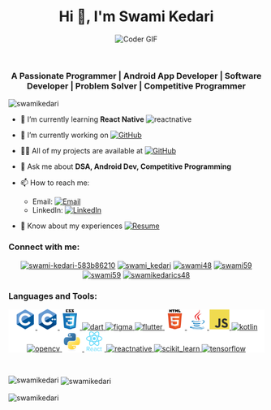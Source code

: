 <h1 align="center">Hi 👋, I'm Swami Kedari</h1>
<p align="center">
<img alt="Coder GIF" height=250 width=350 src="https://images.squarespace-cdn.com/content/v1/5769fc401b631bab1addb2ab/1541580611624-TE64QGKRJG8SWAIUS7NS/ke17ZwdGBToddI8pDm48kPoswlzjSVMM-SxOp7CV59BZw-zPPgdn4jUwVcJE1ZvWQUxwkmyExglNqGp0IvTJZamWLI2zvYWH8K3-s_4yszcp2ryTI0HqTOaaUohrI8PI6FXy8c9PWtBlqAVlUS5izpdcIXDZqDYvprRqZ29Pw0o/coding-freak.gif" />
</p>
<br>
<h3 align="center">A Passionate Programmer | Android App Developer | Software Developer | Problem Solver | Competitive Programmer</h3> 
<p align="left"> <img src="https://komarev.com/ghpvc/?username=swamikedari&label=Profile%20views&color=0e75b6&style=flat" alt="swamikedari" /> </p>

- 🌱 I’m currently learning **React Native** <img src="https://reactnative.dev/img/header_logo.svg" alt="reactnative" width="40" height="40"/>

- 👯 I’m currently working on [![GitHub](https://img.shields.io/badge/GitHub-SwamiKedari-blue?style=flat-square&logo=github)](https://github.com/SwamiKedari/swadesi)

- 👨‍💻 All of my projects are available at [![GitHub](https://img.shields.io/badge/GitHub-SwamiKedari-blue?style=flat-square&logo=github)](https://github.com/SwamiKedari)

- 💬 Ask me about **DSA, Android Dev, Competitive Programming**

- 📫 How to reach me: 
  - Email: [![Email](https://img.shields.io/badge/Email-swamikedarics48%40gmail.com-red?style=flat-square&logo=gmail)](mailto:swamikedarics48@gmail.com)
  - LinkedIn: [![LinkedIn](https://img.shields.io/badge/LinkedIn-Swami%20Kedari-blue?style=flat-square&logo=linkedin)](https://linkedin.com/in/swami-kedari-583b86210)

- 📄 Know about my experiences [![Resume](https://img.shields.io/badge/Resume-View%20Resume-brightgreen?style=flat-square&logo=google-drive)](https://drive.google.com/file/d/1Sz0OVcREMAtsi1elq1DG6eTsWVM2gB8E/view?usp=drive_link)

<h3 align="left">Connect with me:</h3>
<p align="center">
<a href="https://linkedin.com/in/swami-kedari-583b86210" target="blank"><img align="center" src="https://raw.githubusercontent.com/rahuldkjain/github-profile-readme-generator/master/src/images/icons/Social/linked-in-alt.svg" alt="swami-kedari-583b86210" height="30" width="40" /></a>
<a href="https://instagram.com/swami_kedari" target="blank"><img align="center" src="https://raw.githubusercontent.com/rahuldkjain/github-profile-readme-generator/master/src/images/icons/Social/instagram.svg" alt="swami_kedari" height="30" width="40" /></a>
<a href="https://www.codechef.com/users/swami48" target="blank"><img align="center" src="https://cdn.jsdelivr.net/npm/simple-icons@3.1.0/icons/codechef.svg" alt="swami48" height="30" width="40" /></a>
<a href="https://codeforces.com/profile/swami59" target="blank"><img align="center" src="https://raw.githubusercontent.com/rahuldkjain/github-profile-readme-generator/master/src/images/icons/Social/codeforces.svg" alt="swami59" height="30" width="40" /></a>
<a href="https://www.leetcode.com/swami59" target="blank"><img align="center" src="https://raw.githubusercontent.com/rahuldkjain/github-profile-readme-generator/master/src/images/icons/Social/leet-code.svg" alt="swami59" height="30" width="40" /></a>
<a href="https://auth.geeksforgeeks.org/user/swamikedarics48" target="blank"><img align="center" src="https://raw.githubusercontent.com/rahuldkjain/github-profile-readme-generator/master/src/images/icons/Social/geeks-for-geeks.svg" alt="swamikedarics48" height="30" width="40" /></a>
</p>

<h3 align="left">Languages and Tools:</h3>
<p align="center" style="background-color: white;"> <a href="https://www.cprogramming.com/" target="_blank" rel="noreferrer"> <img src="https://raw.githubusercontent.com/devicons/devicon/master/icons/c/c-original.svg" alt="c" width="40" height="40"/> </a> <a href="https://www.w3schools.com/cpp/" target="_blank" rel="noreferrer"> <img src="https://raw.githubusercontent.com/devicons/devicon/master/icons/cplusplus/cplusplus-original.svg" alt="cplusplus" width="40" height="40"/> </a> <a href="https://www.w3schools.com/css/" target="_blank" rel="noreferrer"> <img src="https://raw.githubusercontent.com/devicons/devicon/master/icons/css3/css3-original-wordmark.svg" alt="css3" width="40" height="40"/> </a> <a href="https://dart.dev" target="_blank" rel="noreferrer"> <img src="https://www.vectorlogo.zone/logos/dartlang/dartlang-icon.svg" alt="dart" width="40" height="40"/> </a> <a href="https://www.figma.com/" target="_blank" rel="noreferrer"> <img src="https://www.vectorlogo.zone/logos/figma/figma-icon.svg" alt="figma" width="40" height="40"/> </a> <a href="https://flutter.dev" target="_blank" rel="noreferrer"> <img src="https://www.vectorlogo.zone/logos/flutterio/flutterio-icon.svg" alt="flutter" width="40" height="40"/> </a> <a href="https://www.w3.org/html/" target="_blank" rel="noreferrer"> <img src="https://raw.githubusercontent.com/devicons/devicon/master/icons/html5/html5-original-wordmark.svg" alt="html5" width="40" height="40"/> </a> <a href="https://www.java.com" target="_blank" rel="noreferrer"> <img src="https://raw.githubusercontent.com/devicons/devicon/master/icons/java/java-original.svg" alt="java" width="40" height="40"/> </a> <a href="https://developer.mozilla.org/en-US/docs/Web/JavaScript" target="_blank" rel="noreferrer"> <img src="https://raw.githubusercontent.com/devicons/devicon/master/icons/javascript/javascript-original.svg" alt="javascript" width="40" height="40"/> </a> <a href="https://kotlinlang.org" target="_blank" rel="noreferrer"> <img src="https://www.vectorlogo.zone/logos/kotlinlang/kotlinlang-icon.svg" alt="kotlin" width="40" height="40"/> </a> <a href="https://opencv.org/" target="_blank" rel="noreferrer"> <img src="https://www.vectorlogo.zone/logos/opencv/opencv-icon.svg" alt="opencv" width="40" height="40"/> </a> <a href="https://www.python.org" target="_blank" rel="noreferrer"> <img src="https://raw.githubusercontent.com/devicons/devicon/master/icons/python/python-original.svg" alt="python" width="40" height="40"/> </a> <a href="https://reactjs.org/" target="_blank" rel="noreferrer"> <img src="https://raw.githubusercontent.com/devicons/devicon/master/icons/react/react-original-wordmark.svg" alt="react" width="40" height="40"/> </a> <a href="https://reactnative.dev/" target="_blank" rel="noreferrer"> <img src="https://reactnative.dev/img/header_logo.svg" alt="reactnative" width="40" height="40"/> </a> <a href="https://scikit-learn.org/" target="_blank" rel="noreferrer"> <img src="https://upload.wikimedia.org/wikipedia/commons/0/05/Scikit_learn_logo_small.svg" alt="scikit_learn" width="40" height="40"/> </a> <a href="https://www.tensorflow.org" target="_blank" rel="noreferrer"> <img src="https://www.vectorlogo.zone/logos/tensorflow/tensorflow-icon.svg" alt="tensorflow" width="40" height="40"/> </a> </p>
<br>
<p><img align="left" src="https://github-readme-stats.vercel.app/api/top-langs?username=swamikedari&show_icons=true&locale=en&layout=compact" alt="swamikedari" /></p>

<p>&nbsp;<img align="center" src="https://github-readme-stats.vercel.app/api?username=swamikedari&show_icons=true&locale=en" alt="swamikedari" /></p>

<p><img align="center" src="https://github-readme-streak-stats.herokuapp.com/?user=swamikedari&" alt="swamikedari" /></p>
